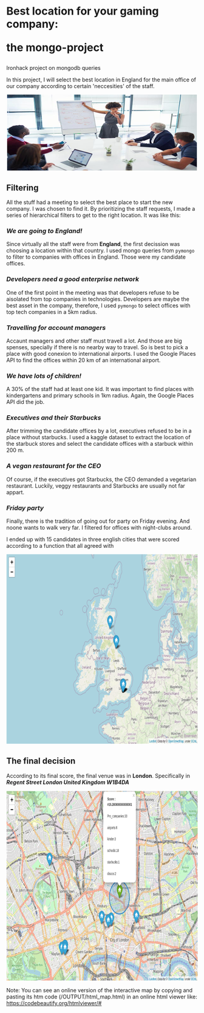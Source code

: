 # Best location for your gaming company: <p>the mongo-project</p>

Ironhack project on mongodb queries

In this project, I will select the best location in England for the main office of our company according to certain 'neccesities' of the staff.
<p align="center">
<img src="./INPUT/Meeting_pic.jpg" alt="The meeting" title="The meeting" width="500" height="200" />
</p>

## **Filtering**
All the stuff had a meeting to select the best place to start the new company. I was chosen to find it. By prioritizing the staff requests, I made a series of hierarchical filters to get to the right location. It was like this:
###  ***We are going to England!***
Since virtually all the staff were from **England**, the first decission was choosing a location within that country. I used mongo queries from `pymongo` to filter to companies with offices in England. Those were my candidate offices.
### ***Developers need a good enterprise network*** 
One of the first point in the meeting was that developers refuse to be aisolated from top companies in technologies. Developers are maybe the best asset in the company, therefore, I used `pymongo` to select offices with top tech companies in a 5km radius. 
### ***Travelling for account managers***
Accaunt managers and other staff must travell a lot. And those are big spenses, specially if there is no nearby way to travel. So is best to pick a place with good conexion to international airports. I used the Google Places API to find the offices within 20 km of an international airport.
### ***We have lots of children!***
A 30% of the staff had at least one kid. It was important to find places with kindergartens and primary schools in 1km radius. Again, the Google Places API did the job. 
### ***Executives and their Starbucks***
After trimming the candidate offices by a lot, executives refused to be in a place without starbucks. I used a kaggle dataset to extract the location of the starbuck stores and select the candidate offices with a starbuck within 200 m. 
### ***A vegan restaurant for the CEO*** 
Of course, if the executives got Starbucks, the CEO demanded a vegetarian restaurant. Luckily, veggy restaurants and Starbucks are usually not far appart.
### ***Friday party***
Finally, there is the tradition of going out for party on Friday evening. And noone wants to walk very far. I filtered for offices with night-clubs around. 
<p>I ended up with 15 candidates in three english cities that were scored according to a function that all agreed with</p>

<img src="./OUTPUT/Map_general.png" alt="The candidates" title="The candidates" width="2000" height="500"/>

## **The final decision**
According to its final score, the final venue was in **London**.
Specifically in ***Regent Street London United Kingdom W1B4DA***

<img src="./OUTPUT/Map_detail.png" alt="The one" title="The one" width="2000" height="500"/>

Note: You can see an online version of the interactive map by copying and pasting its htm code (/OUTPUT/html_map.html) in an online html viewer like:
https://codebeautify.org/htmlviewer/#

